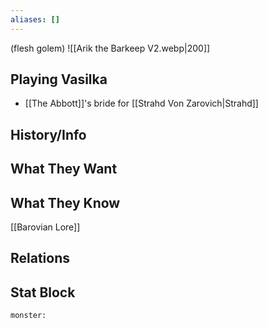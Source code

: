 ```yaml
---
aliases: []
---
```

(flesh golem)
![[Arik the Barkeep V2.webp|200]]
## Playing Vasilka
- [[The Abbott]]'s bride for [[Strahd Von Zarovich|Strahd]]

## History/Info

## What They Want

## What They Know
[[Barovian Lore]]

## Relations

## Stat Block

```statblock
monster:
```

```dataviewjs
```

